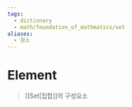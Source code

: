 ```yaml
---
tags:
  - dictionary
  - math/foundation_of_mathmatics/set
aliases:
  - 원소
---
```

# Element
> [[Set|집합]]의 구성요소